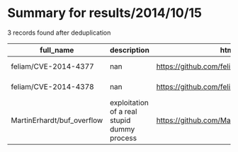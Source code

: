 
# Summary for results/2014/10/15
    
3 records found after deduplication

| full_name | description | html_url | matched_list | matched_count | pushed_at | size | stargazers_count | language | forks_count |
|----------------------------|---------------------------------------------|-----------------------------------------------|----------------|-----------------|---------------------------|--------|--------------------|------------|---------------|
| feliam/CVE-2014-4377 | nan | https://github.com/feliam/CVE-2014-4377 | ['cve-2'] | 1 | 2014-10-15 16:02:51+00:00 | 151 | 70 | Python | 30 |
| feliam/CVE-2014-4378 | nan | https://github.com/feliam/CVE-2014-4378 | ['cve-2'] | 1 | 2014-10-15 15:34:28+00:00 | 147 | 15 | Python | 11 |
| MartinErhardt/buf_overflow | exploitation of a real stupid dummy process | https://github.com/MartinErhardt/buf_overflow | ['exploit'] | 1 | 2014-10-15 17:27:32+00:00 | 152 | 0 | C | 0 |
